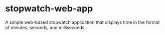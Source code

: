 # stopwatch-web-app
A simple web-based stopwatch application that displays time in the format of minutes, seconds, and milliseconds.
